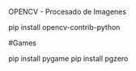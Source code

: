 OPENCV - Procesado de Imagenes


pip install opencv-contrib-python

#Games

pip install pygame
pip install pgzero
